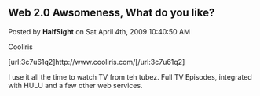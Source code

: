 ## Web 2.0 Awsomeness, What do you like?
Posted by **HalfSight** on Sat April 4th, 2009 10:40:50 AM

Cooliris

[url:3c7u61q2]http&#58;//www&#46;cooliris&#46;com/[/url:3c7u61q2]

I use it all the time to watch TV from teh tubez. Full TV Episodes, integrated with HULU and a few other web services.
